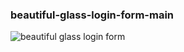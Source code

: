 ### beautiful-glass-login-form-main

![beautiful glass login form](/beautiful-glass-login-form-main/preview.png)

